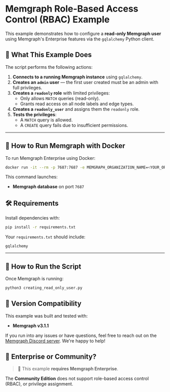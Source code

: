 
# Memgraph Role-Based Access Control (RBAC) Example

This example demonstrates how to configure a **read-only Memgraph user** using Memgraph's Enterprise features via the `gqlalchemy` Python client.


## 🧠 What This Example Does

The script performs the following actions:

1. **Connects to a running Memgraph instance** using `gqlalchemy`.
2. **Creates an `admin` user** — the first user created must be an admin with full privileges.
3. **Creates a `readonly` role** with limited privileges:
   - Only allows `MATCH` queries (read-only).
   - Grants read access on all node labels and edge types.
4. **Creates a `readonly_user`** and assigns them the `readonly` role.
5. **Tests the privileges**:
   - A `MATCH` query is allowed.
   - A `CREATE` query fails due to insufficient permissions.

---

## 🚀 How to Run Memgraph with Docker

To run Memgraph Enterprise using Docker:

```bash
docker run -it --rm -p 7687:7687 -e MEMGRAPH_ORGANIZATION_NAME=<YOUR_ORG_NAME> -e MEMGRAPH_ENTERPRISE_LICENSE=<YOUR_ENTERPRISE_LICENSE> memgraph/memgraph:3.1.1
```

This command launches:
- **Memgraph database** on port `7687`

## 🛠 Requirements

Install dependencies with:

```bash
pip install -r requirements.txt
```

Your `requirements.txt` should include:

```
gqlalchemy
```

---

## 🧪 How to Run the Script

Once Memgraph is running:

```bash
python3 creating_read_only_user.py
```

## 🔖 Version Compatibility

This example was built and tested with:

- **Memgraph v3.1.1**

If you run into any issues or have questions, feel free to reach out on the [Memgraph Discord server](https://discord.gg/memgraph). We're happy to help!

## 🏢 Enterprise or Community?

> 🛑 This example **requires Memgraph Enterprise**.

The **Community Edition** does not support role-based access control (RBAC), or privilege assignment.
